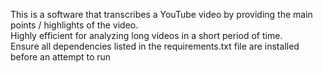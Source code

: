 This is a software that transcribes a YouTube video by providing the main points / highlights of the video. <br> 
Highly efficient for analyzing long videos in a short period of time.<br>
Ensure all dependencies listed in the requirements.txt file are installed before an attempt to run